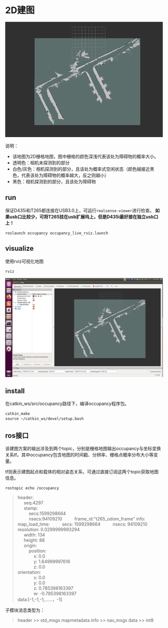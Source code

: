 # 2D建图

![map image](https://github.com/BIT-zhwang/uav-release/blob/master/resource/rmap_2d.png)

说明： 
* 该地图为2D栅格地图，图中栅格的颜色深浅代表该处为障碍物的概率大小。
* 透明色：相机未探测到的部分
* 白色/灰色：相机探测到的部分，且该处为概率式空闲状态（颜色越接近黑色，代表该处为障碍物的概率越大，反之则越小）
* 黑色：相机探测到的部分，且该处为障碍物


## run

保证D435i和T265都连接在USB3.0上，可运行`realsense-viewer`进行检查。 **如果usb口比较少，可将T265挂在usb扩展坞上，但是D435i最好接在独立usb口上！**

```
roslaunch occupancy occupancy_live_rviz.launch
```


## visualize

使用rviz可视化地图

```
rviz
```

![rviz image](https://github.com/BIT-zhwang/uav-release/blob/master/resource/rviz_occupancy.png)

## install

在catkin_ws/src/occupancy路径下，编译occupancy程序包。
```terminal bash
catkin_make
source ~/catkin_ws/devel/setup.bash
```

## ros接口

该建图方案的输出涉及到两个topic，分别是栅格地图输出occupancy与坐标变换关系tf。其中occupancy包含地图的时间戳、分辨率、栅格点概率分布大小等变量。

tf则表示建图起点和载体的相对姿态关系，可通过直接订阅这两个topic获取地图信息。

```
rostopic echo /occupancy
```

>header:  
&nbsp;&nbsp;&nbsp;&nbsp;	seq:4297  
&nbsp;&nbsp;&nbsp;&nbsp;	stamp:   
&nbsp;&nbsp;&nbsp;&nbsp;&nbsp;&nbsp;&nbsp;&nbsp;		secs:1599298664  
&nbsp;&nbsp;&nbsp;&nbsp;&nbsp;&nbsp;&nbsp;&nbsp;		nsecs:94109210 
&nbsp;&nbsp;&nbsp;&nbsp;&nbsp;&nbsp;&nbsp;&nbsp;		frame_id:"t265_odom_frame" 
info: 
&nbsp;&nbsp;&nbsp;&nbsp;	map_load_time: 
&nbsp;&nbsp;&nbsp;&nbsp;&nbsp;&nbsp;&nbsp;&nbsp;		secs: 1599298664 
&nbsp;&nbsp;&nbsp;&nbsp;&nbsp;&nbsp;&nbsp;&nbsp;		nsecs: 94109210 
&nbsp;&nbsp;&nbsp;&nbsp;	resolution: 0.0299999993294  
&nbsp;&nbsp;&nbsp;&nbsp;	width: 134  
&nbsp;&nbsp;&nbsp;&nbsp;	height: 88  
&nbsp;&nbsp;&nbsp;&nbsp;	origin:  
&nbsp;&nbsp;&nbsp;&nbsp;&nbsp;&nbsp;&nbsp;&nbsp;		position:  
&nbsp;&nbsp;&nbsp;&nbsp;&nbsp;&nbsp;&nbsp;&nbsp;&nbsp;&nbsp;&nbsp;&nbsp;		x: 0.0   
&nbsp;&nbsp;&nbsp;&nbsp;&nbsp;&nbsp;&nbsp;&nbsp;&nbsp;&nbsp;&nbsp;&nbsp;			y: 1.64999997616  
&nbsp;&nbsp;&nbsp;&nbsp;&nbsp;&nbsp;&nbsp;&nbsp;&nbsp;&nbsp;&nbsp;&nbsp;			z: 0.0  
		orientation:  
&nbsp;&nbsp;&nbsp;&nbsp;&nbsp;&nbsp;&nbsp;&nbsp;&nbsp;&nbsp;&nbsp;&nbsp;			x: 0.0  
&nbsp;&nbsp;&nbsp;&nbsp;&nbsp;&nbsp;&nbsp;&nbsp;&nbsp;&nbsp;&nbsp;&nbsp;			y: 0.0  
&nbsp;&nbsp;&nbsp;&nbsp;&nbsp;&nbsp;&nbsp;&nbsp;&nbsp;&nbsp;&nbsp;&nbsp;			z: 0.785398163397  
&nbsp;&nbsp;&nbsp;&nbsp;&nbsp;&nbsp;&nbsp;&nbsp;&nbsp;&nbsp;&nbsp;&nbsp;			w: -0.785398163397  
data:[-1,-1,-1,……，-1]  


子模块消息类型为： 
> header >> std_msgs 
mapmetadata info >> nav_msgs
data >> int8



<!-- [参考链接](https://github.com/IntelRealSense/realsense-ros/tree/occupancy-mappinp)  -->




